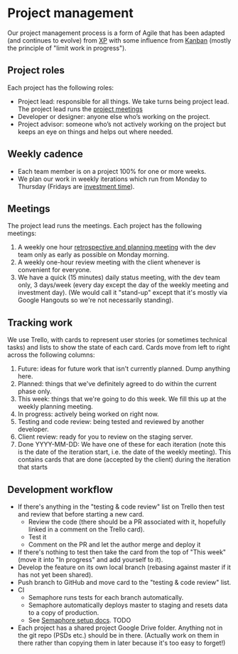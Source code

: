 # Project management

Our project management process is a form of Agile that has been adapted (and continues to evolve) from [XP](http://www.extremeprogramming.org/rules.html) with some influence from [Kanban](https://leankit.com/learn/kanban/what-is-kanban/) (mostly the principle of "limit work in progress").

## Project roles

Each project has the following roles:
  - Project lead: responsible for all things. We take turns being project lead. The project lead runs the [project meetings](#meetings)
  - Developer or designer: anyone else who’s working on the project.
  - Project advisor: someone who’s not actively working on the project but keeps an eye on things and helps out where needed.

## Weekly cadence

- Each team member is on a project 100% for one or more weeks.
- We plan our work in weekly iterations which run from Monday to Thursday (Fridays are [investment time](#investment-time)).

## Meetings

The project lead runs the meetings. Each project has the following meetings:

1. A weekly one hour [retrospective and planning meeting](retrospective-and-planning-meeting.md) with the dev team only as early as possible on Monday morning.
1. A weekly one-hour review meeting with the client whenever is convenient for everyone.
1. We have a quick (15 minutes) daily status meeting, with the dev team only, 3 days/week (every day except the day of the weekly meeting and investment day). (We would call it "stand-up" except that it's mostly via Google Hangouts so we're not necessarily standing).

## Tracking work

We use Trello, with cards to represent user stories (or sometimes technical tasks) and lists to show the state of each card. Cards move from left to right across the following columns:

1. Future: ideas for future work that isn't currently planned. Dump anything here.
1. Planned: things that we've definitely agreed to do within the current phase only.
1. This week: things that we're going to do this week. We fill this up at the weekly planning meeting.
1. In progress: actively being worked on right now.
1. Testing and code review: being tested and reviewed by another developer.
1. Client review: ready for you to review on the staging server.
1. Done YYYY-MM-DD: We have one of these for each iteration (note this is the date of the iteration start, i.e. the date of the weekly meeting). This contains cards that are done (accepted by the client) during the iteration that starts

## Development workflow

- If there's anything in the "testing & code review" list on Trello then test and review that before starting a new card.
    - Review the code (there should be a PR associated with it, hopefully linked in a comment on the Trello card).
    - Test it
    - Comment on the PR and let the author merge and deploy it
- If there's nothing to test then take the card from the top of "This week" (move it into "In progress" and add yourself to it).
- Develop the feature on its own local branch (rebasing against master if it has not yet been shared).
- Push branch to GitHub and move card to the "testing & code review" list.
- CI
    - Semaphore runs tests for each branch automatically.
    - Semaphore automatically deploys master to staging and resets data to a copy of production.
    - See [Semaphore setup docs](https://docs.google.com/a/okgrow.com/document/d/19FhBBb7xLJNR4NV7sIHvWSAMjMhB1CrpexH7zCtLZB8/edit?usp=sharing). TODO
- Each project has a shared project Google Drive folder. Anything not in the git repo (PSDs etc.) should be in there. (Actually work on them in there rather than copying them in later because it's too easy to forget!)
